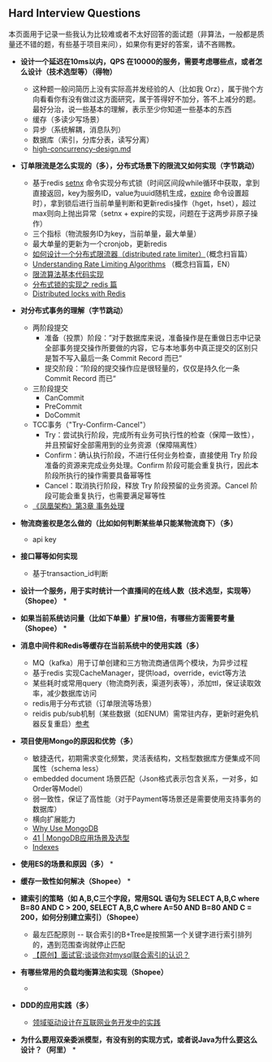 ## Hard Interview Questions

本页面用于记录一些我认为比较难或者不太好回答的面试题（非算法，一般都是质量还不错的题，有些基于项目来问），如果你有更好的答案，请不吝赐教。



* **设计一个延迟在10ms以内，QPS 在10000的服务，需要考虑哪些点，或者怎么设计（技术选型等）（得物）**
  * 这种题一般问简历上没有实际高并发经验的人（比如我 Orz），属于抛个方向看看你有没有做过这方面研究，属于答得好不加分，答不上减分的题。最好分治，说一些基本的理解，表示至少你知道一些基本的东西
  * 缓存（多读少写场景）
  * 异步（系统解耦，消息队列）
  * 数据库（索引，分库分表，读写分离）
  * [high-concurrency-design.md](https://github.com/doocs/advanced-java/blob/main/docs/high-concurrency/high-concurrency-design.md)



* **订单限流是怎么实现的（多），分布式场景下的限流又如何实现（字节跳动）**
  * 基于redis [setnx](https://redis.io/commands/setnx) 命令实现分布式锁（时间区间段while循环中获取，拿到直接返回，key为服务ID，value为uuid随机生成，[expire](https://redis.io/commands/expire) 命令设置超时），拿到锁后进行当前单量判断和更新redis操作（hget，hset），超过max则向上抛出异常（setnx + expire的实现，问题在于这两步非原子操作）
  * 三个指标（物流服务ID为key，当前单量，最大单量）
  * 最大单量的更新为一个cronjob，更新redis
  * [如何设计一个分布式限流器（distributed rate limiter）](https://guanhonly.github.io/2020/05/30/distributed-rate-limiter/)（概念扫盲篇）
  * [Understanding Rate Limiting Algorithms](https://www.quinbay.com/blog/understanding-rate-limiting-algorithms) （概念扫盲篇，EN）
  * [限流算法基本代码实现](https://juejin.cn/post/6870396751178629127)
  * [分布式锁的实现之 redis 篇](https://xiaomi-info.github.io/2019/12/17/redis-distributed-lock/)
  * [Distributed locks with Redis](https://redis.io/topics/distlock)
  



* **对分布式事务的理解（字节跳动）**
  * 两阶段提交
    * 准备（投票）阶段：”对于数据库来说，准备操作是在重做日志中记录全部事务提交操作所要做的内容，它与本地事务中真正提交的区别只是暂不写入最后一条 Commit Record 而已“
    * 提交阶段：”阶段的提交操作应是很轻量的，仅仅是持久化一条 Commit Record 而已“
  * 三阶段提交
    * CanCommit
    * PreCommit
    * DoCommit
  * TCC事务（"Try-Confirm-Cancel"）
    * Try：尝试执行阶段，完成所有业务可执行性的检查（保障一致性），并且预留好全部需用到的业务资源（保障隔离性）
    * Confirm：确认执行阶段，不进行任何业务检查，直接使用 Try 阶段准备的资源来完成业务处理。Confirm 阶段可能会重复执行，因此本阶段所执行的操作需要具备幂等性
    * Cancel：取消执行阶段，释放 Try 阶段预留的业务资源。Cancel 阶段可能会重复执行，也需要满足幂等性
  * [《凤凰架构》第3章 事务处理](http://icyfenix.cn/architect-perspective/general-architecture/transaction/)
* **物流商鉴权是怎么做的（比如如何判断某些单只能某物流商下）（多）**
  * api key
    
* **接口幂等如何实现**
  * 基于transaction_id判断
    

* **设计一个服务，用于实时统计一个直播间的在线人数（技术选型，实现等）（Shopee）**
  * 



* **如果当前系统访问量（比如下单量）扩展10倍，有哪些方面需要考量（Shopee）**
  * 



* **消息中间件和Redis等缓存在当前系统中的使用实践（多）**
  * MQ（kafka）用于订单创建和三方物流商通信两个模块，为异步过程
  * 基于redis 实现CacheManager，提供load，override，evict等方法
  * 某些耗时或常用query（物流商列表，渠道列表等），添加ttl，保证读取效率，减少数据库访问
  * redis用于分布式锁（订单限流等场景）
  * reidis pub/sub机制（某些数据（如ENUM）需常驻内存，更新时避免机器反复重启）[参考](https://redis.com/redis-best-practices/communication-patterns/pub-sub/)



* **项目使用Mongo的原因和优势（多）**
  * 敏捷迭代，初期需求变化频繁，灵活表结构，文档型数据库方便集成不同属性（schema less）
  * embedded document 场景匹配（Json格式表示包含关系，一对多，如Order等Model）
  * 弱一致性，保证了高性能（对于Payment等场景还是需要使用支持事务的数据库）
  * 横向扩展能力
  * [Why Use MongoDB](https://www.mongodb.com/why-use-mongodb)
  * [41 | MongoDB应用场景及选型](https://time.geekbang.org/course/detail/100040001-193615)
  * [Indexes](https://docs.mongodb.com/manual/indexes/)



* **使用ES的场景和原因（多）**
  * 




* **缓存一致性如何解决（Shopee）**
  * 



* **建索引的策略（如 A,B,C三个字段，常用SQL 语句为 SELECT A,B,C where B=80 AND C > 200, SELECT A,B,C where A=50 AND B=80 AND C = 200，如何分别建立索引）（Shopee）**
  * 最左匹配原则 -- 联合索引的B+Tree是按照第一个关键字进行索引排列的，遇到范围查询就停止匹配
  * [【原创】面试官:谈谈你对mysql联合索引的认识？ ](https://www.cnblogs.com/rjzheng/p/12557314.html)



* **有哪些常用的负载均衡算法和实现（Shopee）**

  * 

  

* **DDD的应用实践（多）**
  * [领域驱动设计在互联网业务开发中的实践](https://tech.meituan.com/2017/12/22/ddd-in-practice.html)



* **为什么要用双亲委派模型，有没有别的实现方式，或者说Java为什么要这么设计？（阿里）**
  * 
